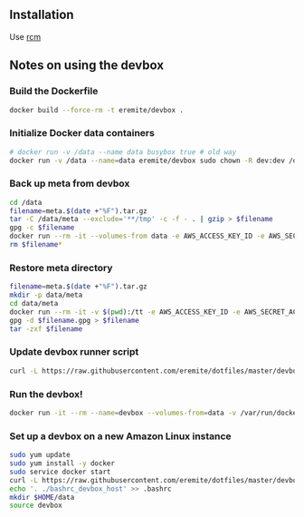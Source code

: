 ## Installation

Use [rcm](https://github.com/thoughtbot/rcm)

## Notes on using the devbox

### Build the Dockerfile

```bash
docker build --force-rm -t eremite/devbox .
```

### Initialize Docker data containers

```bash
# docker run -v /data --name data busybox true # old way
docker run -v /data --name=data eremite/devbox sudo chown -R dev:dev /data
```

### Back up meta from devbox

```sh
cd /data
filename=meta.$(date +"%F").tar.gz
tar -C /data/meta --exclude='**/tmp' -c -f - . | gzip > $filename
gpg -c $filename
docker run --rm -it --volumes-from data -e AWS_ACCESS_KEY_ID -e AWS_SECRET_ACCESS_KEY anigeo/awscli s3 cp /data/$filename.gpg s3://daniel-devbox/$filename.gpg --acl bucket-owner-full-control
rm $filename*
```

### Restore meta directory

```sh
filename=meta.$(date +"%F").tar.gz
mkdir -p data/meta
cd data/meta
docker run --rm -it -v $(pwd):/tt -e AWS_ACCESS_KEY_ID -e AWS_SECRET_ACCESS_KEY anigeo/awscli s3 cp s3://daniel-devbox/$filename.gpg /tt/$filename.gpg
gpg -d $filename.gpg > $filename
tar -zxf $filename
```

### Update devbox runner script

```bash
curl -L https://raw.githubusercontent.com/eremite/dotfiles/master/devbox > devbox
```

### Run the devbox!

```bash
docker run -it --rm --name=devbox --volumes-from=data -v /var/run/docker.sock:/var/run/docker.sock eremite/devbox /bin/bash --login
```

### Set up a devbox on a new Amazon Linux instance

```bash
sudo yum update
sudo yum install -y docker
sudo service docker start
curl -L https://raw.githubusercontent.com/eremite/dotfiles/master/devbox > devbox
echo '. ./bashrc_devbox_host' >> .bashrc
mkdir $HOME/data
source devbox
```
